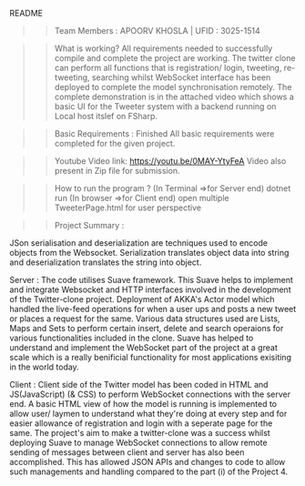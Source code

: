 README

>>Team Members :
	APOORV KHOSLA | UFID : 3025-1514

>>What is working?
	All requirements needed to successfully compile and complete the project are working. The twitter clone can perform all functions that is registration/ login, tweeting, re-tweeting, searching whilst WebSocket interface has been deployed to complete the model synchronisation remotely. The complete demonstration is in the attached video which shows a basic UI for the Tweeter system with a backend running on Local host itslef on FSharp.

>>Basic Requirements : Finished
	All basic requirements were completed for the given project.

>>Youtube Video link: https://youtu.be/0MAY-YtyFeA
	Video also present in Zip file for submission.

>>How to run the program ?
	(In Terminal =>for Server end)
	dotnet run 
	(In browser =>for Client end)
	open multiple TweeterPage.html for user perspective

>>Project Summary :

JSon serialisation and deserialization are techniques used to encode objects from the Websocket. Serialization translates object data into string and deserialization translates the string into object.

Server : The code utilises Suave framework. This Suave helps to implement and integrate Websocket and HTTP interfaces involved in the development of the Twitter-clone project. Deployment of AKKA's Actor model which handled the live-feed operations for when a user ups and posts a new tweet or places a request for the same. Various data structures used are Lists, Maps and Sets to perform certain insert, delete and search operaions for various functionalities included in the clone. Suave has helped to understand and implement the WebSocket part of the project at a great scale which is a really benificial functionality for most applications exisiting in the world today.

Client : Client side of the Twitter model has been coded in HTML and JS(JavaScript) (& CSS) to perform WebSocket connections with the server end. A basic HTML view of how the model is running is implemented to allow user/ laymen to understand what they're doing at every step and for easier allowance of registration and login with a seperate page for the same.
The project's aim to make a twitter-clone was a success whilst deploying Suave to manage WebSocket connections to allow remote sending of messages between client and server has also been accomplished. This has allowed JSON APIs and changes to code to allow such managements and handling compared to the part (i) of the Project 4.